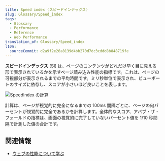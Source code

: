 ```yaml
---
title: Speed index (スピードインデックス)
slug: Glossary/Speed_index
tags:
  - Glossary
  - Performance
  - Reference
  - Web Performance
translation_of: Glossary/Speed_index
l10n:
  sourceCommit: d2a9f2e26a8139d4bb270d7dc3cddd8b848719fe
---
```

**スピードインデックス** (SI) は、ページのコンテンツがどれだけ早く目に見える形で表示されているかを示すページ読み込み性能の指標です。これは、ページの可視部分が表示されるまでの平均時間です。ミリ秒単位で表示され、ビューポートのサイズに依存し、スコアが小さいほど良いことを表します。

![SpeedIndex の計算](speedindex.png)

計算は、ページが視覚的に完全になるまでの 100ms 間隔ごとに、ページの何パーセントが視覚的に完全であるかを計算します。全体的なスコア、アバブ・ザ・フォールドの指標は、画面の視覚的に完了していないパーセント値を 1/10 秒間隔で計測した値の合計です。

## 関連情報

- [ウェブの性能について学ぶ](/ja/docs/Learn/Performance)
